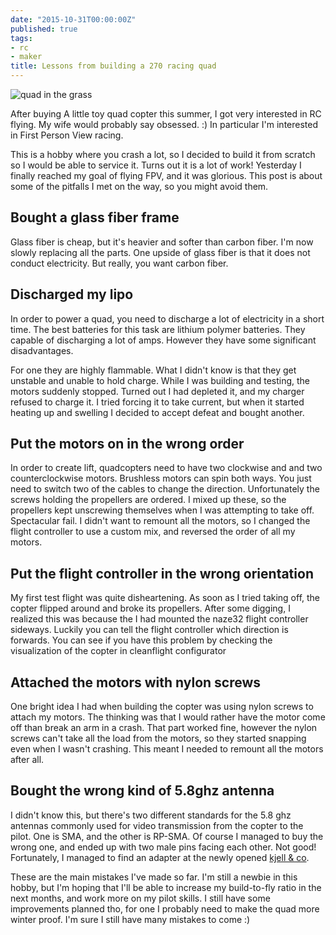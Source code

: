 ```yaml
---
date: "2015-10-31T00:00:00Z"
published: true
tags:
- rc
- maker
title: Lessons from building a 270 racing quad
---
```


![quad in the grass](/images/drone_in_the_grass.jpg)

After buying A little toy quad copter this summer, I got very interested in RC flying. My wife would probably say
obsessed. :) In particular I'm interested in First Person View racing.

This is a hobby where you crash a lot, so I decided to build it from scratch so I would be able to service it. Turns
out it is a lot of work! Yesterday I finally reached my goal of flying FPV, and it was glorious. This post is about
some of the pitfalls I met on the way, so you might avoid them.

## Bought a glass fiber frame

Glass fiber is cheap, but it's heavier and softer than carbon fiber. I'm now slowly replacing all the parts. One
upside of glass fiber is that it does not conduct electricity. But really, you want carbon fiber.

## Discharged my lipo

In order to power a quad, you need to discharge a lot of electricity in a short time. The best batteries for this task
are lithium polymer batteries. They capable of discharging a lot of amps. However they have some significant disadvantages.

For one they are highly flammable. What I didn't know is that they get unstable and unable to hold charge. While I was
building and testing, the motors suddenly stopped. Turned out I had depleted it, and my charger refused to charge it.
I tried forcing it to take current, but when it started heating up and swelling I decided to accept defeat and bought another.

## Put the motors on in the wrong order

In order to create lift, quadcopters need to have two clockwise and and two counterclockwise motors. Brushless motors
can spin both ways. You just need to switch two of the cables to change the direction. Unfortunately the screws
holding the propellers are ordered. I mixed up these, so the propellers kept unscrewing themselves when I was
attempting to take off. Spectacular fail. I didn't want to remount all the motors, so I changed the flight controller
to use a custom mix, and reversed the order of all my motors.

## Put the flight controller in the wrong orientation

My first test flight was quite disheartening. As soon as I tried taking off, the copter flipped around and broke its
propellers. After some digging, I realized this was because the I had mounted the naze32 flight controller sideways.
Luckily you can tell the flight controller which direction is forwards. You can see if you have this problem by
checking the visualization of the copter in cleanflight configurator

## Attached the motors with nylon screws

One bright idea I had when building the copter was using nylon screws to attach my motors. The thinking was that I
would rather have the motor come off than break an arm in a crash. That part worked fine, however the nylon screws
can't take all the load from the motors, so they started snapping even when I wasn't crashing. This meant I needed to
remount all the motors after all.

## Bought the wrong kind of 5.8ghz antenna

I didn't know this, but there's two different standards for the 5.8 ghz antennas commonly used for video transmission
from the copter to the pilot. One is SMA, and the other is RP-SMA. Of course I managed to buy the wrong one, and ended
up with two male pins facing each other. Not good! Fortunately, I managed to find an adapter at the newly opened
[kjell & co](http://kjell.com/).

These are the main mistakes I've made so far. I'm still a newbie in this hobby, but I'm hoping that I'll be able to
increase my build-to-fly ratio in the next months, and work more on my pilot skills. I still have some improvements
planned tho, for one I probably need to make the quad more winter proof. I'm sure I still have many mistakes to come :)
